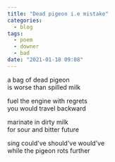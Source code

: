 ```yaml
---
title: "Dead pigeon i.e mistake"
categories:
  - blog
tags:
  - poem
  - downer
  - bad
date: "2021-01-18 09:08"
---
```


a bag of dead pigeon  
is worse than spilled milk  

fuel the engine with regrets  
you would travel backward

marinate in dirty milk      
for sour and bitter future  

sing could've should've would've   
while the pigeon rots further
